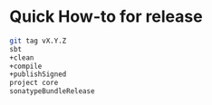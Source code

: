 # Quick How-to for release
```bash
git tag vX.Y.Z
sbt
+clean
+compile
+publishSigned
project core
sonatypeBundleRelease
```
